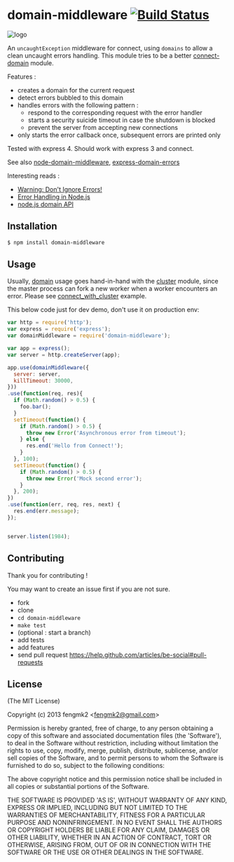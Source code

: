 domain-middleware [![Build Status](https://secure.travis-ci.org/expressjs/domain-middleware.png)](http://travis-ci.org/expressjs/domain-middleware)
=======

![logo](https://raw.github.com/expressjs/domain-middleware/master/logo.png)

An `uncaughtException` middleware for connect, using `domains` to allow a clean uncaught errors handling. This module tries to be a better [connect-domain](https://github.com/baryshev/connect-domain) module.

Features :
* creates a domain for the current request
* detect errors bubbled to this domain
* handles errors with the following pattern :
  * respond to the corresponding request with the error handler
  * starts a security suicide timeout in case the shutdown is blocked
  * prevent the server from accepting new connections
* only starts the error callback once, subsequent errors are printed only


Tested with express 4. Should work with express 3 and connect.

See also [node-domain-middleware](https://github.com/brianc/node-domain-middleware), [express-domain-errors](https://github.com/mathrawka/express-domain-errors)

Interesting reads :
* [Warning: Don't Ignore Errors!](http://nodejs.org/docs/latest/api/domain.html#domain_warning_don_t_ignore_errors)
* [Error Handling in Node.js](http://www.joyent.com/developers/node/design/errors)
* [node.js domain API](http://nodejs.org/api/domain.html)


## Installation

```bash
$ npm install domain-middleware
```

## Usage

Usually, [domain](http://nodejs.org/api/domain.html) usage goes hand-in-hand with the [cluster](http://nodejs.org/api/cluster.html) module, since the master process can fork a new worker when a worker encounters an error.
Please see [connect_with_cluster](https://github.com/expressjs/domain-middleware/tree/master/example/connect_with_cluster) example.

This below code just for dev demo, don't use it on production env:

```js
var http = require('http');
var express = require('express');
var domainMiddleware = require('domain-middleware');

var app = express();
var server = http.createServer(app);

app.use(domainMiddleware({
  server: server,
  killTimeout: 30000,
}))
.use(function(req, res){
  if (Math.random() > 0.5) {
    foo.bar();
  }
  setTimeout(function() {
    if (Math.random() > 0.5) {
      throw new Error('Asynchronous error from timeout');
    } else {
      res.end('Hello from Connect!');
    }
  }, 100);
  setTimeout(function() {
    if (Math.random() > 0.5) {
      throw new Error('Mock second error');
    }
  }, 200);
})
.use(function(err, req, res, next) {
  res.end(err.message);
});


server.listen(1984);
```

## Contributing
Thank you for contributing !

You may want to create an issue first if you are not sure.

* fork
* clone
* `cd domain-middleware`
* `make test`
* (optional : start a branch)
* add tests
* add features
* send pull request https://help.github.com/articles/be-social#pull-requests


## License

(The MIT License)

Copyright (c) 2013 fengmk2 &lt;fengmk2@gmail.com&gt;

Permission is hereby granted, free of charge, to any person obtaining
a copy of this software and associated documentation files (the
'Software'), to deal in the Software without restriction, including
without limitation the rights to use, copy, modify, merge, publish,
distribute, sublicense, and/or sell copies of the Software, and to
permit persons to whom the Software is furnished to do so, subject to
the following conditions:

The above copyright notice and this permission notice shall be
included in all copies or substantial portions of the Software.

THE SOFTWARE IS PROVIDED 'AS IS', WITHOUT WARRANTY OF ANY KIND,
EXPRESS OR IMPLIED, INCLUDING BUT NOT LIMITED TO THE WARRANTIES OF
MERCHANTABILITY, FITNESS FOR A PARTICULAR PURPOSE AND NONINFRINGEMENT.
IN NO EVENT SHALL THE AUTHORS OR COPYRIGHT HOLDERS BE LIABLE FOR ANY
CLAIM, DAMAGES OR OTHER LIABILITY, WHETHER IN AN ACTION OF CONTRACT,
TORT OR OTHERWISE, ARISING FROM, OUT OF OR IN CONNECTION WITH THE
SOFTWARE OR THE USE OR OTHER DEALINGS IN THE SOFTWARE.
